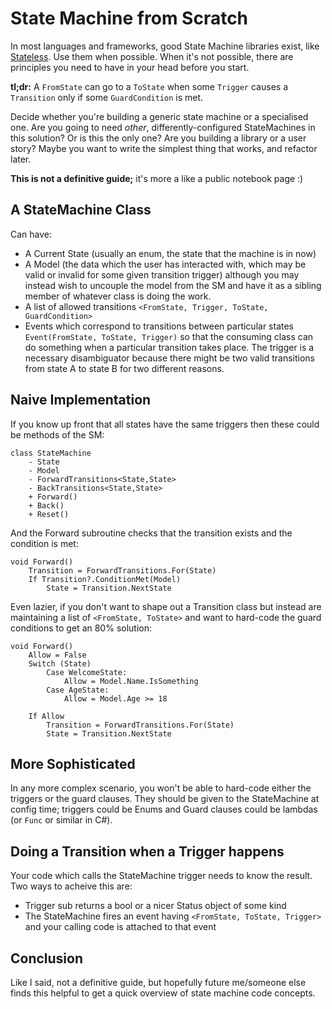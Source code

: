 # State Machine from Scratch

In most languages and frameworks, good State Machine libraries exist, like [Stateless][stateless]. Use them when possible. When it's not possible, there are principles you need to have in your head before you start.

**tl;dr:** A `FromState` can go to a `ToState` when some `Trigger` causes a `Transition` only if some `GuardCondition` is met.

Decide whether you're building a generic state machine or a specialised one. Are you going to need *other*, differently-configured StateMachines in this solution? Or is this the only one? Are you building a library or a user story? Maybe you want to write the simplest thing that works, and refactor later.

**This is not a definitive guide;** it's more a like a public notebook page :)

[stateless]: https://github.com/dotnet-state-machine/stateless


## A StateMachine Class

Can have:

 * A Current State (usually an enum, the state that the machine is in now)
 * A Model (the data which the user has interacted with, which may be valid or invalid for some given transition trigger) although you may instead wish to uncouple the model from the SM and have it as a sibling member of whatever class is doing the work.
 * A list of allowed transitions `<FromState, Trigger, ToState, GuardCondition>`
 * Events which correspond to transitions between particular states `Event(FromState, ToState, Trigger)` so that the consuming class can do something when a particular transition takes place. The trigger is a necessary disambiguator because there might be two valid transitions from state A to state B for two different reasons. 

 
## Naive Implementation

If you know up front that all states have the same triggers then these could be methods of the SM:

	class StateMachine
		- State
		- Model
		- ForwardTransitions<State,State>
		- BackTransitions<State,State>
		+ Forward()
		+ Back()
		+ Reset()
		
And the Forward subroutine checks that the transition exists and the condition is met:

	void Forward()
		Transition = ForwardTransitions.For(State)
		If Transition?.ConditionMet(Model)
			State = Transition.NextState

Even lazier, if you don't want to shape out a Transition class but instead are maintaining a list of `<FromState, ToState>` and want to hard-code the guard conditions to get an 80% solution:

	void Forward()
		Allow = False
		Switch (State)
			Case WelcomeState:
				Allow = Model.Name.IsSomething
			Case AgeState:
				Allow = Model.Age >= 18
				
		If Allow
			Transition = ForwardTransitions.For(State)
			State = Transition.NextState

	
## More Sophisticated

In any more complex scenario, you won't be able to hard-code either the triggers or the guard clauses. They should be given to the StateMachine at config time; triggers could be Enums and Guard clauses could be lambdas (or `Func` or similar in C#).


## Doing a Transition when a Trigger happens

Your code which calls the StateMachine trigger needs to know the result. Two ways to acheive this are:

 * Trigger sub returns a bool or a nicer Status object of some kind
 * The StateMachine fires an event having `<FromState, ToState, Trigger>` and your calling code is attached to that event

 
## Conclusion

Like I said, not a definitive guide, but hopefully future me/someone else finds this helpful to get a quick overview of state machine code concepts.